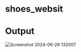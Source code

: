 ﻿# shoes_websit
#  Output
![Screenshot 2024-06-26 132007](https://github.com/Maheshmc07/shoes_websit/assets/166359189/336a1868-1aba-45c4-91ec-92e9861d0d4d)
